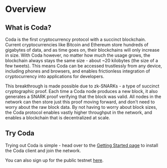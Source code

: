 # Overview

## What is Coda?

Coda is the first cryptocurrency protocol with a succinct blockchain. Current cryptocurrencies like Bitcoin and Ethereum store hundreds of gigabytes of data, and as time goes on, their blockchains will only increase in size. With Coda however, no matter how much the usage grows, the blockchain always stays the same size - about ~20 kilobytes (the size of a few tweets). This means Coda can be accessed trustlessly from any device, including phones and browsers, and enables frictionless integration of cryptocurrency into applications for developers.

This breakthrough is made possible due to zk-SNARKs - a type of succinct cryptographic proof. Each time a Coda node produces a new block, it also generates a SNARK proof verifying that the block was valid. All nodes in the network can then store just this proof moving forward, and don't need to worry about the raw block data. By not having to worry about block sizes, the Coda protocol enables vastly higher throughput in the network, and enables a blockchain that is decentralized at scale.

## Try Coda

Trying out Coda is simple - head over to the [Getting Started page](/docs/getting-started/) to install the Coda client and join the network.

You can also sign up for the public testnet [here](https://bit.ly/TestnetForm).
